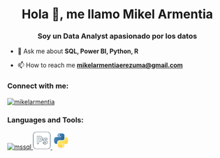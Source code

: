 <h1 align="center">Hola 👋, me llamo Mikel Armentia</h1>
<h3 align="center">Soy un Data Analyst apasionado por los datos</h3>

- 💬 Ask me about **SQL, Power BI, Python, R**

- 📫 How to reach me **mikelarmentiaerezuma@gmail.com**

<h3 align="left">Connect with me:</h3>
<p align="left">
<a href="https://linkedin.com/in/mikelarmentia" target="blank"><img align="center" src="https://raw.githubusercontent.com/rahuldkjain/github-profile-readme-generator/master/src/images/icons/Social/linked-in-alt.svg" alt="mikelarmentia" height="30" width="40" /></a>
</p>

<h3 align="left">Languages and Tools:</h3>
<p align="left"> <a href="https://www.microsoft.com/en-us/sql-server" target="_blank" rel="noreferrer"> <img src="https://www.svgrepo.com/show/303229/microsoft-sql-server-logo.svg" alt="mssql" width="40" height="40"/> </a> <a href="https://www.photoshop.com/en" target="_blank" rel="noreferrer"> <img src="https://raw.githubusercontent.com/devicons/devicon/master/icons/photoshop/photoshop-line.svg" alt="photoshop" width="40" height="40"/> </a> <a href="https://www.python.org" target="_blank" rel="noreferrer"> <img src="https://raw.githubusercontent.com/devicons/devicon/master/icons/python/python-original.svg" alt="python" width="40" height="40"/> </a> </p>
